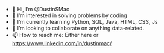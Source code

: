 - 👋 Hi, I’m @DustinSMac
- 👀 I’m interested in solving problems by coding
- 🌱 I’m currently learning Python, SQL, Java, HTML, CSS, Js
- 💞️ I’m looking to collaborate on anything data-related.
- 📫 How to reach me: Either here or https://www.linkedin.com/in/dustinmac/

<!---
DustinSMac/DustinSMac is a ✨ special ✨ repository because its `README.md` (this file) appears on your GitHub profile.
You can click the Preview link to take a look at your changes.
--->
